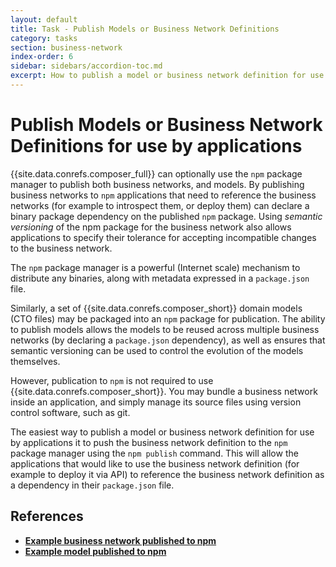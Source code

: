 ```yaml
---
layout: default
title: Task - Publish Models or Business Network Definitions
category: tasks
section: business-network
index-order: 6
sidebar: sidebars/accordion-toc.md
excerpt: How to publish a model or business network definition for use by applications
---
```


# Publish Models or Business Network Definitions for use by applications


{{site.data.conrefs.composer_full}} can optionally use the `npm` package manager to publish both business networks, and models. By publishing business networks to `npm` applications that need to reference the business networks (for example to introspect them, or deploy them) can declare a binary package dependency on the published `npm` package. Using _semantic versioning_ of the npm package for the business network also allows applications to specify their tolerance for accepting incompatible changes to the business network.

The `npm` package manager is a powerful (Internet scale) mechanism to distribute any binaries, along with metadata expressed in a `package.json` file.

Similarly, a set of {{site.data.conrefs.composer_short}} domain models (CTO files) may be packaged into an `npm` package for publication. The ability to publish models allows the models to be reused across multiple business networks (by declaring a `package.json` dependency), as well as ensures that semantic versioning can be used to control the evolution of the models themselves.

However, publication to `npm` is not required to use {{site.data.conrefs.composer_short}}. You may bundle a business network inside an application, and simply manage its source files using version control software, such as git.

The easiest way to publish a model or business network definition for use by applications it to push the business network definition to the `npm` package manager using the `npm publish` command. This will allow the applications that would like to use the business network definition (for example to deploy it via API) to reference the business network definition as a dependency in their `package.json` file.

## References

* [**Example business network published to npm**](https://www.npmjs.com/package/perishable-network)
* [**Example model published to npm**](https://www.npmjs.com/package/animaltracking-model)
